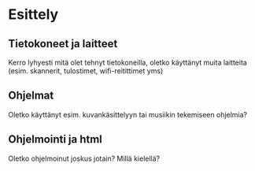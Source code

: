 # Esittely

## Tietokoneet ja laitteet
Kerro lyhyesti mitä olet tehnyt tietokoneilla, oletko käyttänyt muita laitteita (esim. skannerit, tulostimet, wifi-reitittimet yms)

## Ohjelmat
Oletko käyttänyt esim. kuvankäsittelyyn tai musiikin tekemiseen ohjelmia?

## Ohjelmointi ja html
Oletko ohjelmoinut joskus jotain? Millä kielellä?
